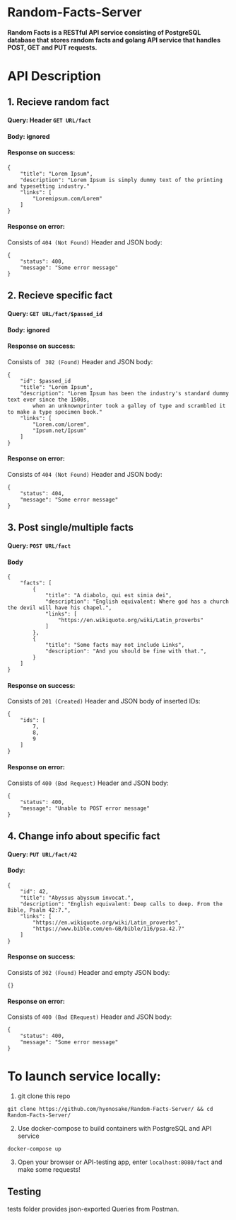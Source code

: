 # Random-Facts-Server

#### Random Facts is a RESTful API service consisting of PostgreSQL database that stores random facts and golang API service that handles POST, GET and PUT requests.

# API Description
## 1. Recieve random fact
#### Query: Header ```GET URL/fact ```
#### Body: ignored
#### Response on success:
```
{
    "title": "Lorem Ipsum",
    "description": "Lorem Ipsum is simply dummy text of the printing and typesetting industry."
    "links": [
        "Loremipsum.com/Lorem"
    ]
}
```
#### Response on error:
Consists of ```404 (Not Found)``` Header and JSON body:
```
{
    "status": 400,
    "message": "Some error message"
}
```

## 2. Recieve specific fact
#### Query: ```GET URL/fact/$passed_id ```
#### Body: ignored
#### Response on success:
Consists of ``` 302 (Found)``` Header and JSON body:
```
{
    "id": $passed_id
    "title": "Lorem Ipsum",
    "description": "Lorem Ipsum has been the industry's standard dummy text ever since the 1500s,
        when an unknownprinter took a galley of type and scrambled it to make a type specimen book."
    "links": [
        "Lorem.com/Lorem",
        "Ipsum.net/Ipsum"
    ]
}
```
#### Response on error:
Consists of ```404 (Not Found)``` Header and JSON body:
```
{
    "status": 404,
    "message": "Some error message"
}
```
## 3. Post single/multiple facts
#### Query: ```POST URL/fact ```
#### Body
```
{
    "facts": [
        {
            "title": "A diabolo, qui est simia dei",
            "description": "English equivalent: Where god has a church the devil will have his chapel.",
            "links": [
                "https://en.wikiquote.org/wiki/Latin_proverbs"
            ]
        },
        {
            "title": "Some facts may not include Links",
            "description": "And you should be fine with that.",
        }
    ]
}
```
#### Response on success:
Consists of ```201 (Created)``` Header and JSON body of inserted IDs:
```
{
    "ids": [
        7,
        8,
        9
    ]
}
```
#### Response on error:
Consists of ```400 (Bad Request)``` Header and JSON body:
```
{
    "status": 400,
    "message": "Unable to POST error message"
}
```
## 4. Change info about specific fact
#### Query:  ```PUT URL/fact/42 ```
#### Body:
```
{
    "id": 42,
    "title": "Abyssus abyssum invocat.",
    "description": "English equivalent: Deep calls to deep. From the Bible, Psalm 42:7.",
    "links": [
        "https://en.wikiquote.org/wiki/Latin_proverbs",
        "https://www.bible.com/en-GB/bible/116/psa.42.7"
    ]
}
```
#### Response on success:
Consists of  ```302 (Found)``` Header and empty JSON body:
```
{}
```
#### Response on error:
Consists of ```400 (Bad ERequest)``` Header and JSON body:
```
{
    "status": 400,
    "message": "Some error message"
}
```
# To launch service locally:
1. git clone this repo
```
git clone https://github.com/hyonosake/Random-Facts-Server/ && cd Random-Facts-Server/
```
2. Use docker-compose to build containers with PostgreSQL and API service
```
docker-compose up
```
3. Open your browser or API-testing app, enter ```localhost:8080/fact``` and make some requests!
## Testing
tests folder provides json-exported Queries from Postman. 




